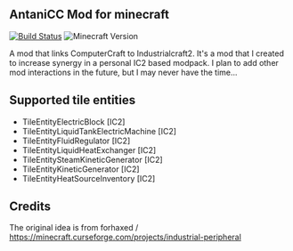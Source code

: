 ## AntaniCC Mod for minecraft
[![Build Status](https://travis-ci.org/admiral0/AntaniCC.svg?branch=master)](https://travis-ci.org/admiral0/AntaniCC)
![Minecraft Version](https://img.shields.io/badge/minecraft-1.10.2-green.svg)

A mod that links ComputerCraft to Industrialcraft2. It's a mod that I created to increase synergy in a personal 
IC2 based modpack. I plan to add other mod interactions in the future, but I may never have the time...

## Supported tile entities
   * TileEntityElectricBlock [IC2]
   * TileEntityLiquidTankElectricMachine [IC2]
   * TileEntityFluidRegulator [IC2]
   * TileEntityLiquidHeatExchanger [IC2]
   * TileEntitySteamKineticGenerator [IC2]
   * TileEntityKineticGenerator [IC2]
   * TileEntityHeatSourceInventory [IC2]
   
   
## Credits
The original idea is from forhaxed / https://minecraft.curseforge.com/projects/industrial-peripheral